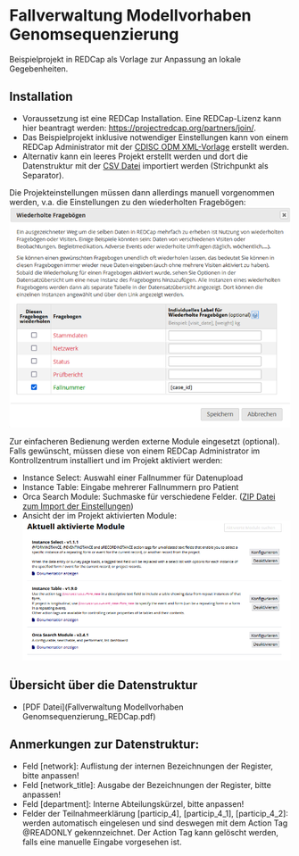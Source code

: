 # Fallverwaltung Modellvorhaben Genomsequenzierung

Beispielprojekt in REDCap als Vorlage zur Anpassung an lokale Gegebenheiten. 

## Installation
- Voraussetzung ist eine REDCap Installation. Eine REDCap-Lizenz kann hier beantragt werden: https://projectredcap.org/partners/join/.
- Das Beispielprojekt inklusive notwendiger Einstellungen kann von einem REDCap Administrator mit der [CDISC ODM XML-Vorlage](FallverwaltungModell_REDCap.xml) erstellt werden.
- Alternativ kann ein leeres Projekt erstellt werden und dort die Datenstruktur mit der [CSV Datei](FallverwaltungModellvorhaben_DataDictionary.csv) importiert werden (Strichpunkt als Separator).

Die Projekteinstellungen müssen dann allerdings manuell vorgenommen werden, v.a. die Einstellungen zu den wiederholten Fragebögen:
![Module](mvh_case_repeated.png)

Zur einfacheren Bedienung werden externe Module eingesetzt (optional). Falls gewünscht, müssen diese von einem REDCap Administrator im Kontrollzentrum installiert und im Projekt aktiviert werden:
- Instance Select: Auswahl einer Fallnummer für Datenupload
- Instance Table: Eingabe mehrerer Fallnummern pro Patient
- Orca Search Module: Suchmaske für verschiedene Felder. ([ZIP Datei zum Import der Einstellungen](FallverwaltungModellvorhaben_ModuleSettingsExport.zip))
- Ansicht der im Projekt aktivierten Module: 
![Module](Screenshot_MVH_Module.png)

## Übersicht über die Datenstruktur
- [PDF Datei](Fallverwaltung Modellvorhaben Genomsequenzierung_REDCap.pdf)
 
## Anmerkungen zur Datenstruktur:
- Feld [network]: Auflistung der internen Bezeichnungen der Register, bitte anpassen!
- Feld [network_title]: Ausgabe der Bezeichnungen der Register, bitte anpassen!
- Feld [department]: Interne Abteilungskürzel, bitte anpassen!
- Felder der Teilnahmeerklärung [particip_4], [particip_4_1], [particip_4_2]: werden automatisch eingelesen und sind deswegen mit dem Action Tag @READONLY gekennzeichnet. Der Action Tag kann gelöscht werden, falls eine manuelle Eingabe vorgesehen ist.
  

